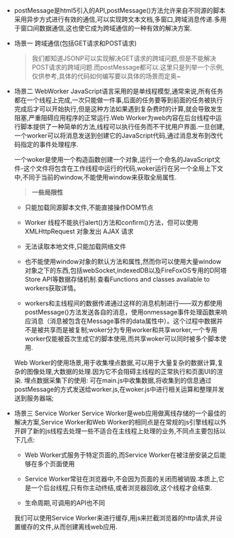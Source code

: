 - postMessage是html5引入的API,postMessage()方法允许来自不同源的脚本采用异步方式进行有效的通信,可以实现跨文本文档,多窗口,跨域消息传递.多用于窗口间数据通信,这也使它成为跨域通信的一种有效的解决方案.
- 场景一 跨域通信(包括GET请求和POST请求)

  >我们都知道JSONP可以实现解决GET请求的跨域问题,但是不能解决POST请求的跨域问题.而postMessage都可以.这里只是列举一个示例,仅供参考,具体的代码如何编写要以具体的场景而定奥~

- 场景二 WebWorker
  JavaScript语言采用的是单线程模型,通常来说,所有任务都在一个线程上完成,一次只能做一件事,后面的任务要等到前面的任务被执行完成后才可以开始执行,但是这种方法如果遇到复杂费时的计算,就会导致发生阻塞,严重阻碍应用程序的正常运行.Web Worker为web内容在后台线程中运行脚本提供了一种简单的方法,线程可以执行任务而不干扰用户界面.一旦创建,一个worker可以将消息发送到创建它的JavaScript代码,通过消息发布到改代码指定的事件处理程序.

  一个woker是使用一个构造函数创建一个对象,运行一个命名的JavaScript文件-这个文件将包含在工作线程中运行的代码,woker运行在另一个全局上下文中,不同于当前的window,不能使用window来获取全局属性.

  >**一些局限性**

    - 只能加载同源脚本文件,不能直接操作DOM节点

    - Worker 线程不能执行alert()方法和confirm()方法，但可以使用 XMLHttpRequest 对象发出 AJAX 请求

    - 无法读取本地文件,只能加载网络文件

    - 也不能使用window对象的默认方法和属性,然而你可以使用大量window对象之下的东西,包括webSocket,indexedDB以及FireFoxOS专用的D阿塔Store API等数据存储机制.查看Functions and classes available to workers获取详情。

    - workers和主线程间的数据传递通过这样的消息机制进行——双方都使用postMessage()方法发送各自的消息，使用onmessage事件处理函数来响应消息（消息被包含在Message事件的data属性中）。这个过程中数据并不是被共享而是被复制;woker分为专用worker和共享worker,一个专用worker仅能被首次生成它的脚本使用,而共享woker可以同时被多个脚本使用.
  
  Web Worker的使用场景,用于收集埋点数据,可以用于大量复杂的数据计算,复杂的图像处理,大数据的处理.因为它不会阻碍主线程的正常执行和页面UI的渲染.
  埋点数据采集下的使用: 可在main.js中收集数据,将收集到的信息通过postMessage的方式发送给worker.js,在woker.js中进行相关运算和整理并发送到服务器端;

- 场景三  Service Worker
  Service Worker是web应用做离线存储的一个最佳的解决方案,Service Worker和Web Worker的相同点是在常规的js引擎线程以外开辟了新的js线程去处理一些不适合在主线程上处理的业务,不同点主要包括以下几点:

  - Web Worker式服务于特定页面的,而Service Worker在被注册安装之后能够在多个页面使用

  - Service Worker常驻在浏览器中,不会因为页面的关闭而被销毁.本质上,它是一个后台线程,只有你主动终结,或者浏览器回收,这个线程才会结束.

  - 生命周期,可调用的API也不同

  我们可以使用Service Worker来进行缓存,用js来拦截浏览器的http请求,并设置缓存的文件,从而创建离线web应用.

